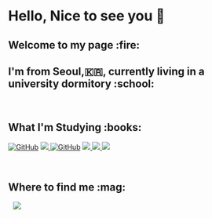 ### <h1> Hello, Nice to see you :wave: </h1>
<h2> Welcome to my page :fire:</h2>
<h2>I'm from Seoul,🇰🇷, currently living in a university dormitory :school: </h2>

<p>
</p>
  
  <br/>
  <h2>What I'm Studying :books:</h2>
  
 <a href = "https://github.com/imyhlee"><img alt="GitHub" src="https://img.shields.io/badge/GitHub-181717.svg?&style=for-the-badge&logo=GitHub&logoColor=white" /></a>
<a href = "https://github.com/imyhlee"><img src="https://img.shields.io/badge/git-F05032?style=for-the-badge&logo=git&logoColor=white"> </a>
<a href = "https://github.com/imyhlee"><img alt="GitHub" src="https://img.shields.io/badge/linux-FCC624?style=for-the-badge&logo=linux&logoColor=black" /></a>
<a href = "https://github.com/imyhlee"><img src="https://img.shields.io/badge/c++-00599C?style=for-the-badge&logo=c%2B%2B&logoColor=white"> </a>
<a href = "https://github.com/imyhlee"><img src="https://img.shields.io/badge/mysql-4479A1?style=for-the-badge&logo=mysql&logoColor=white"> </a>
<a href = "https://github.com/imyhlee"><img src="https://img.shields.io/badge/html5-E34F26?style=for-the-badge&logo=html5&logoColor=black"> </a>


<p>
</p>
  
  <br/>
  <h2>Where to find me :mag:</h2>

<a href="https://instagram.com/yunhoeyo/.dev">
    <img 
        src="http://img.shields.io/badge/-Instagram-black?style=flat&logo=Instagram&link=https://instagram.com/yunhoeyo/.dev/"
        style="height : auto; margin-left : 10px; margin-right : 10px;"/>
</a>





